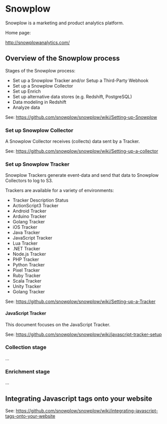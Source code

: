 # Snowplow

Snowplow is a marketing and product analytics platform.

Home page:

http://snowplowanalytics.com/

## Overview of the Snowplow process

Stages of the Snowplow process:

* Set up a Snowplow Tracker and/or Setup a Third-Party Webhook
* Set up a Snowplow Collector
* Set up Enrich
* Set up alternative data stores (e.g. Redshift, PostgreSQL)
* Data modeling in Redshift
* Analyze data

See:
https://github.com/snowplow/snowplow/wiki/Setting-up-Snowplow

### Set up Snowplow Collector

A Snowplow Collector receives (collects) data sent by a Tracker.

See:
https://github.com/snowplow/snowplow/wiki/Setting-up-a-collector

### Set up Snowplow Tracker

Snowplow Trackers generate event-data and send that data to Snowplow Collectors to log to S3.

Trackers are available for a variety of environments:

* Tracker	Description	Status
* ActionScript3 Tracker
* Android Tracker
* Arduino Tracker
* Golang Tracker
* iOS Tracker
* Java Tracker
* JavaScript Tracker
* Lua Tracker
* .NET Tracker
* Node.js Tracker
* PHP Tracker
* Python Tracker
* Pixel Tracker
* Ruby Tracker
* Scala Tracker
* Unity Tracker
* Golang Tracker

See:
https://github.com/snowplow/snowplow/wiki/Setting-up-a-Tracker

#### JavaScript Tracker

This document focuses on the JavaScript Tracker.

See:
https://github.com/snowplow/snowplow/wiki/javascript-tracker-setup

### Collection stage

...

### Enrichment stage

...

## Integrating Javascript tags onto your website

See:
https://github.com/snowplow/snowplow/wiki/integrating-javascript-tags-onto-your-website

